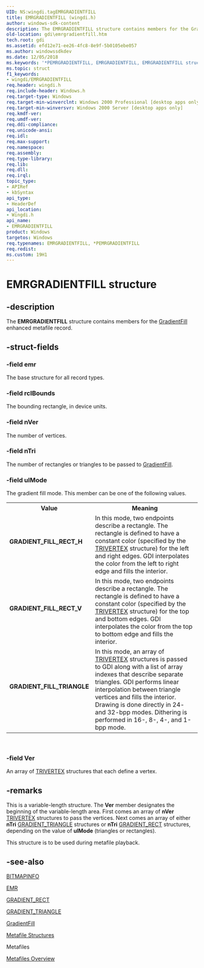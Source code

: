 ```yaml
---
UID: NS:wingdi.tagEMRGRADIENTFILL
title: EMRGRADIENTFILL (wingdi.h)
author: windows-sdk-content
description: The EMRGRADIENTFILL structure contains members for the GradientFill enhanced metafile record.
old-location: gdi\emrgradientfill.htm
tech.root: gdi
ms.assetid: efd12e71-ee26-4fc8-8e9f-5b0105ebe057
ms.author: windowssdkdev
ms.date: 12/05/2018
ms.keywords: '*PEMRGRADIENTFILL, EMRGRADIENTFILL, EMRGRADIENTFILL structure [Windows GDI], GRADIENT_FILL_RECT_H, GRADIENT_FILL_RECT_V, GRADIENT_FILL_TRIANGLE, PEMRGRADIENTFILL, PEMRGRADIENTFILL structure pointer [Windows GDI], _win32_EMRGRADIENTFILL_str, gdi.emrgradientfill, wingdi/EMRGRADIENTFILL, wingdi/PEMRGRADIENTFILL'
ms.topic: struct
f1_keywords:
- wingdi/EMRGRADIENTFILL
req.header: wingdi.h
req.include-header: Windows.h
req.target-type: Windows
req.target-min-winverclnt: Windows 2000 Professional [desktop apps only]
req.target-min-winversvr: Windows 2000 Server [desktop apps only]
req.kmdf-ver: 
req.umdf-ver: 
req.ddi-compliance: 
req.unicode-ansi: 
req.idl: 
req.max-support: 
req.namespace: 
req.assembly: 
req.type-library: 
req.lib: 
req.dll: 
req.irql: 
topic_type:
- APIRef
- kbSyntax
api_type:
- HeaderDef
api_location:
- Wingdi.h
api_name:
- EMRGRADIENTFILL
product: Windows
targetos: Windows
req.typenames: EMRGRADIENTFILL, *PEMRGRADIENTFILL
req.redist: 
ms.custom: 19H1
---
```


# EMRGRADIENTFILL structure


## -description



The <b>EMRGRADIENTFILL</b> structure contains members for the <a href="https://docs.microsoft.com/windows/desktop/api/wingdi/nf-wingdi-gradientfill">GradientFill</a> enhanced metafile record.




## -struct-fields




### -field emr

The base structure for all record types.


### -field rclBounds

The bounding rectangle, in device units.


### -field nVer

The number of vertices.


### -field nTri

The number of rectangles or triangles to be passed to <a href="https://docs.microsoft.com/windows/desktop/api/wingdi/nf-wingdi-gradientfill">GradientFill</a>.


### -field ulMode

The gradient fill mode. This member can be one of the following values.

<table>
<tr>
<th>Value</th>
<th>Meaning</th>
</tr>
<tr>
<td width="40%"><a id="GRADIENT_FILL_RECT_H"></a><a id="gradient_fill_rect_h"></a><dl>
<dt><b>GRADIENT_FILL_RECT_H</b></dt>
</dl>
</td>
<td width="60%">
In this mode, two endpoints describe a rectangle. The rectangle is defined to have a constant color (specified by the <a href="https://docs.microsoft.com/windows/desktop/api/wingdi/ns-wingdi-trivertex">TRIVERTEX</a> structure) for the left and right edges. GDI interpolates the color from the left to right edge and fills the interior.

</td>
</tr>
<tr>
<td width="40%"><a id="GRADIENT_FILL_RECT_V"></a><a id="gradient_fill_rect_v"></a><dl>
<dt><b>GRADIENT_FILL_RECT_V</b></dt>
</dl>
</td>
<td width="60%">
In this mode, two endpoints describe a rectangle. The rectangle is defined to have a constant color (specified by the <a href="https://docs.microsoft.com/windows/desktop/api/wingdi/ns-wingdi-trivertex">TRIVERTEX</a> structure) for the top and bottom edges. GDI interpolates the color from the top to bottom edge and fills the interior.

</td>
</tr>
<tr>
<td width="40%"><a id="GRADIENT_FILL_TRIANGLE"></a><a id="gradient_fill_triangle"></a><dl>
<dt><b>GRADIENT_FILL_TRIANGLE</b></dt>
</dl>
</td>
<td width="60%">
In this mode, an array of <a href="https://docs.microsoft.com/windows/desktop/api/wingdi/ns-wingdi-trivertex">TRIVERTEX</a> structures is passed to GDI along with a list of array indexes that describe separate triangles. GDI performs linear interpolation between triangle vertices and fills the interior. Drawing is done directly in 24- and 32-bpp modes. Dithering is performed in 16-, 8-, 4-, and 1-bpp mode.

</td>
</tr>
</table>
 


### -field Ver

An array of <a href="https://docs.microsoft.com/windows/desktop/api/wingdi/ns-wingdi-trivertex">TRIVERTEX</a> structures that each define a vertex.


## -remarks



This is a variable-length structure. The <b>Ver</b> member designates the beginning of the variable-length area. First comes an array of <b>nVer</b> <a href="https://docs.microsoft.com/windows/desktop/api/wingdi/ns-wingdi-trivertex">TRIVERTEX</a> structures to pass the vertices. Next comes an array of either <b>nTri</b> <a href="https://docs.microsoft.com/windows/desktop/api/wingdi/ns-wingdi-gradient_triangle">GRADIENT_TRIANGLE</a> structures or <b>nTri</b> <a href="https://docs.microsoft.com/windows/desktop/api/wingdi/ns-wingdi-gradient_rect">GRADIENT_RECT</a> structures, depending on the value of <b>ulMode</b> (triangles or rectangles).

This structure is to be used during metafile playback.




## -see-also




<a href="https://docs.microsoft.com/windows/desktop/api/wingdi/ns-wingdi-tagbitmapinfo">BITMAPINFO</a>



<a href="https://docs.microsoft.com/windows/desktop/api/wingdi/ns-wingdi-tagemr">EMR</a>



<a href="https://docs.microsoft.com/windows/desktop/api/wingdi/ns-wingdi-gradient_rect">GRADIENT_RECT</a>



<a href="https://docs.microsoft.com/windows/desktop/api/wingdi/ns-wingdi-gradient_triangle">GRADIENT_TRIANGLE</a>



<a href="https://docs.microsoft.com/windows/desktop/api/wingdi/nf-wingdi-gradientfill">GradientFill</a>



<a href="https://docs.microsoft.com/windows/desktop/gdi/metafile-structures">Metafile Structures</a>



Metafiles



<a href="https://docs.microsoft.com/windows/desktop/gdi/metafiles">Metafiles Overview</a>
 

 

